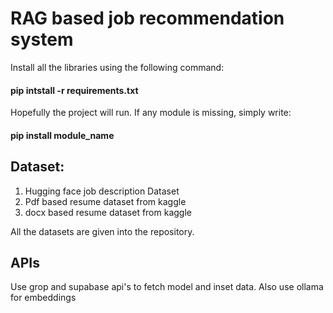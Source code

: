 
  # RAG based job recommendation system  
 Install all the libraries using the following command:

 ####  pip intstall -r requirements.txt 
  
Hopefully the project will run. If any module is missing, simply write:

#### pip install module_name

## Dataset:
1. Hugging face job description Dataset
2. Pdf based resume dataset from kaggle
3. docx based resume dataset from kaggle

All the datasets are given into the repository.

## APIs
Use grop and supabase api's to fetch model and inset data.
Also use ollama for embeddings
